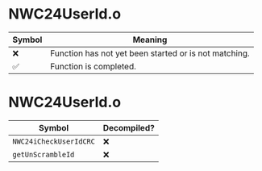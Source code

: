 # NWC24UserId.o
| Symbol | Meaning 
| ------------- | ------------- 
| :x: | Function has not yet been started or is not matching. 
| :white_check_mark: | Function is completed. 


# NWC24UserId.o
| Symbol | Decompiled? |
| ------------- | ------------- |
| `NWC24iCheckUserIdCRC` | :x: |
| `getUnScrambleId` | :x: |
